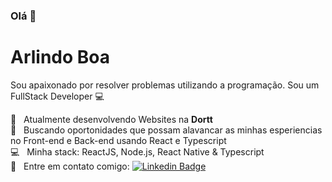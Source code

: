 ### Olá 👋

# Arlindo Boa

Sou apaixonado por resolver problemas utilizando a programação.
Sou um FullStack Developer :computer:

:rocket:  &nbsp; Atualmente desenvolvendo Websites na **Dortt**
<br/> :purple_heart: &nbsp; Buscando oportonidades que possam alavancar as minhas esperiencias no Front-end e Back-end usando React e Typescript
<br/> :computer: &nbsp; Minha stack: ReactJS, Node.js, React Native & Typescript
<br/> :email: &nbsp; Entre em contato comigo: [![Linkedin Badge](https://img.shields.io/badge/-ArlindoBoa-blue?style=flat-square&logo=Linkedin&logoColor=white&link=https://www.linkedin.com/in/arlindo-boa-23048b1b0/)](https://www.linkedin.com/in/arlindo-boa-23048b1b0/)
